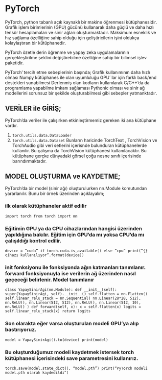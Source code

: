 # PyTorch
PyTorch, python tabanlı açık kaynaklı bir makine öğrenmesi kütüphanesidir. Grafik işlem birimlerinin (GPU) gücünü kullanarak daha güçlü ve daha hızlı tensör hesaplamaları ve sinir ağları oluşturmaktadır. Maksimum esneklik ve hız sağlama özelliğine sahip olduğu için geliştiricilerin işini oldukça kolaylaştıran bir kütüphanedir.

PyTorch özetle derin öğrenme ve yapay zeka uygulamalarının gerçekleştirilme şeklini değiştirebilme özelliğine sahip bir bilimsel işlev paketidir.

PyTorch’ tercih etme sebeplerinin başında;
  Grafik kullanımının daha hızlı olması
  Numpy kütüphanes ile olan uyumluluğu
  GPU’ lar için farklı back/end destekleri sunabilmesi
  Derlenmiş olan kodların kullanılarak C/C++’da da programlama yapabilme imkanı sağlaması
  Pythonic olması ve sinir ağ modellerini sorunsuz bir şekilde oluşturabilmesi
gibi sebepler yatmanktadır.

## VERİLER ile GİRİŞ;
PyTorch’da veriler ile çalışırken etkinleştirmemiz gereken iki ana kütüphane vardır.
1. `torch.utils.data.DataLoader`
2. `torch.utils.data.Dataset`
Bunların haricinde TorchText , TorchVision ve TorchAudio gibi veri setlerini içerisnde bulunduran kütüphanelerde kullanılır. Bu çalışma da TorchVision kütüphanesi kullanılacaktır. Bu kütüphane gerçke dünyadaki görsel çoğu nesne sınıfı içerisinde barındırmaktadır.

## MODEL OLUŞTURMA ve KAYDETME;
PyTorch’da bir model (sinir ağı) oluşturulurken nn.Module komutundan yararlanılır. Bunu bir örnek üzerinden açıklayalım;

### ilk olarak kütüphaneler aktif edilir
`import torch
from torch import nn`
### Eğitimin GPU ya da CPU cihazlarından hangisi üzerinden yapıldığına bakılır. Eğitim için GPU’da mı yoksa CPU’da mı çalışıldığı kontrol edilir.
`device = “cuda” if torch.cuda.is_available() else “cpu”
print(“{} cihazı kullanılıyor”.format(device))`
### __init__ fonksiyonu ile fonksiyonda ağın katmanları tanımlanır. forward fonksiyonuyla ise verilerin ağ üzerinden nasıl geçeceği belirlenir. Model tanımlanır
`
class YapaySinirAgi(nn.Module):
      def __init__(self):
          super(YapaySinirAgi, self).__init__()
          self.flatten = nn.Flatten()
          self.linear_relu_stack = nn.Sequential(
              nn.Linear(28*28, 512),
              nn.ReLU(),
              nn.Linear(512, 512),
              nn.ReLU(),
              nn.Linear(512, 10),
              nn.ReLU()
           )
      def forward(self, x):
          x = self.flatten(x)
          logits = self.linear_relu_stack(x)
          return logits
          `
### Son olarakta eğer varsa oluşturulan modeli GPU’ya alıp bastırıyoruz.
`model = YapaySinirAgi().to(device)
print(model)`
### Bu oluşturduğumuz modeli kaydetmek istersek torch kütüphanesi içerisindeki save parametresini kullanırız.
`torch.save(model.state_dict(), “model.pth”)
print(“PyTorch modeli model.pth olarak kaydedildi”)
`
